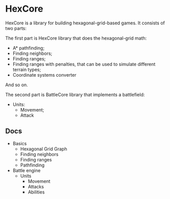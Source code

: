 # HexCore

HexCore is a library for building hexagonal-grid-based games. It consists of two parts:

The first part is HexCore library that does the hexagonal-grid math:
- A* pathfinding;
- Finding neighbors;
- Finding ranges;
- Finding ranges with penalties, that can be used to simulate different terrain types;
- Coordinate systems converter

And so on.

The second part is BattleCore library that implements a battlefield:
- Units: 
  - Movement;
  - Attack

## Docs

- Basics
  - Hexagonal Grid Graph
  - Finding neighbors
  - Finding ranges
  - Pathfinding
- Battle engine
  - Units
    - Movement
    - Attacks
    - Abilities

